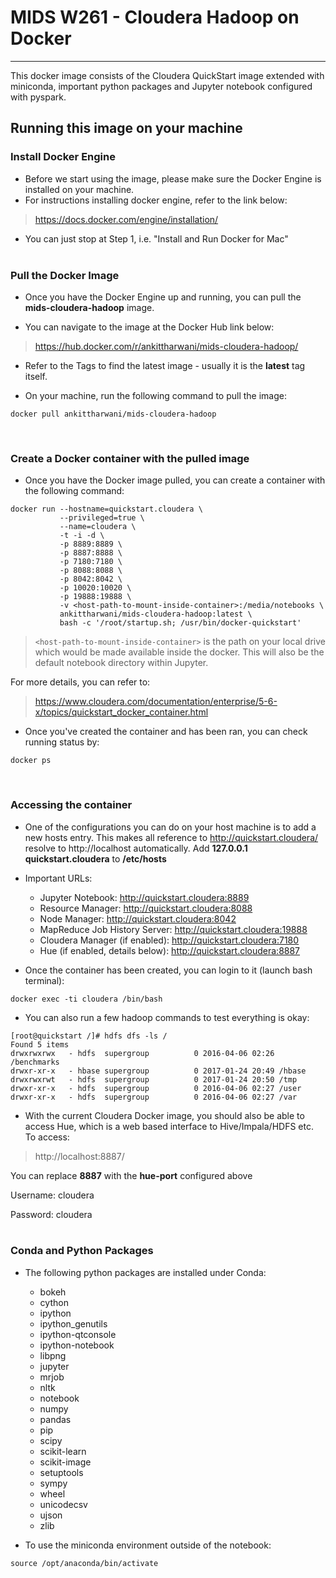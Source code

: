 # MIDS W261 - Cloudera Hadoop on Docker

---
This docker image consists of the Cloudera QuickStart image extended with miniconda, important python packages and Jupyter notebook configured with pyspark.

## Running this image on your machine

### Install Docker Engine
* Before we start using the image, please make sure the Docker Engine is installed on your machine.
* For instructions installing docker engine, refer to the link below:
> https://docs.docker.com/engine/installation/

* You can just stop at Step 1, i.e. "Install and Run Docker for Mac"
<br /><br />

### Pull the Docker Image
* Once you have the Docker Engine up and running, you can pull the **mids-cloudera-hadoop** image.

* You can navigate to the image at the Docker Hub link below:
> https://hub.docker.com/r/ankittharwani/mids-cloudera-hadoop/

* Refer to the Tags to find the latest image - usually it is the **latest** tag itself.

* On your machine, run the following command to pull the image:
```
docker pull ankittharwani/mids-cloudera-hadoop
```
<br />

### Create a Docker container with the pulled image
* Once you have the Docker image pulled, you can create a container with the following command:

```
docker run --hostname=quickstart.cloudera \
           --privileged=true \
           --name=cloudera \
           -t -i -d \
           -p 8889:8889 \
           -p 8887:8888 \
           -p 7180:7180 \
           -p 8088:8088 \
           -p 8042:8042 \
           -p 10020:10020 \
           -p 19888:19888 \
           -v <host-path-to-mount-inside-container>:/media/notebooks \
           ankittharwani/mids-cloudera-hadoop:latest \
           bash -c '/root/startup.sh; /usr/bin/docker-quickstart'
```
> `<host-path-to-mount-inside-container>` is the path on your local drive which would be made available inside the docker. This will also be the default notebook directory within Jupyter.

For more details, you can refer to:
> https://www.cloudera.com/documentation/enterprise/5-6-x/topics/quickstart_docker_container.html

* Once you've created the container and has been ran, you can check running status by:
```
docker ps
```
<br />

### Accessing the container

* One of the configurations you can do on your host machine is to add a new hosts entry. This makes all reference to http://quickstart.cloudera/ resolve to http://localhost automatically.
Add **127.0.0.1 quickstart.cloudera** to **/etc/hosts**

* Important URLs:
	* Jupyter Notebook: http://quickstart.cloudera:8889
	* Resource Manager: http://quickstart.cloudera:8088
	* Node Manager: http://quickstart.cloudera:8042
	* MapReduce Job History Server: http://quickstart.cloudera:19888
	* Cloudera Manager (if enabled): http://quickstart.cloudera:7180
	* Hue (if enabled, details below): http://quickstart.cloudera:8887

* Once the container has been created, you can login to it (launch bash terminal):
```
docker exec -ti cloudera /bin/bash
```

* You can also run a few hadoop commands to test everything is okay:
```
[root@quickstart /]# hdfs dfs -ls /
Found 5 items
drwxrwxrwx   - hdfs  supergroup          0 2016-04-06 02:26 /benchmarks
drwxr-xr-x   - hbase supergroup          0 2017-01-24 20:49 /hbase
drwxrwxrwt   - hdfs  supergroup          0 2017-01-24 20:50 /tmp
drwxr-xr-x   - hdfs  supergroup          0 2016-04-06 02:27 /user
drwxr-xr-x   - hdfs  supergroup          0 2016-04-06 02:27 /var
```

* With the current Cloudera Docker image, you should also be able to access Hue, which is a web based interface to Hive/Impala/HDFS etc. To access:

> http://localhost:8887/

You can replace **8887** with the **hue-port** configured above

Username: cloudera

Password: cloudera
<br /><br />

### Conda and Python Packages

* The following python packages are installed under Conda:
	* bokeh
	* cython
	* ipython
	* ipython_genutils
	* ipython-qtconsole
	* ipython-notebook
	* libpng
	* jupyter
	* mrjob
	* nltk
	* notebook
	* numpy
	* pandas
	* pip
	* scipy
	* scikit-learn
	* scikit-image
	* setuptools
	* sympy
	* wheel
	* unicodecsv
	* ujson
	* zlib

* To use the miniconda environment outside of the notebook:
```
source /opt/anaconda/bin/activate
```